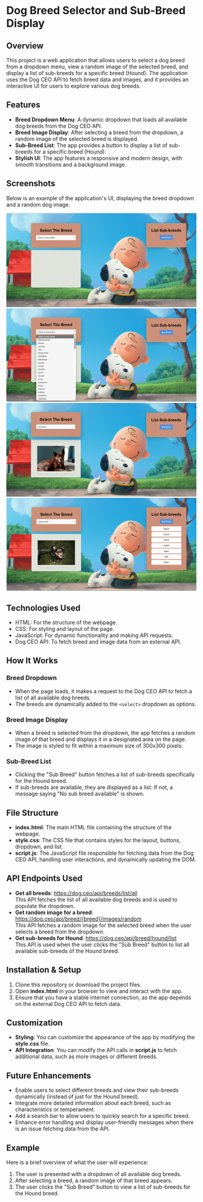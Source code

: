 <h1>Dog Breed Selector and Sub-Breed Display</h1>

<h2>Overview</h2>
<p>This project is a web application that allows users to select a dog breed from a dropdown menu, view a random image of the selected breed, and display a list of sub-breeds for a specific breed (Hound). The application uses the Dog CEO API to fetch breed data and images, and it provides an interactive UI for users to explore various dog breeds.</p>

<h2>Features</h2>
<ul>
    <li><strong>Breed Dropdown Menu</strong>: A dynamic dropdown that loads all available dog breeds from the Dog CEO API.</li>
    <li><strong>Breed Image Display</strong>: After selecting a breed from the dropdown, a random image of the selected breed is displayed.</li>
    <li><strong>Sub-Breed List</strong>: The app provides a button to display a list of sub-breeds for a specific breed (Hound).</li>
    <li><strong>Stylish UI</strong>: The app features a responsive and modern design, with smooth transitions and a background image.</li>
</ul>

<h2>Screenshots</h2>
<p>Below is an example of the application's UI, displaying the breed dropdown and a random dog image.</p>



![image alt](https://github.com/vaibhavkumawat2005/list-api/blob/ad30a1f2ab7a37b2c459914fc83b2cf28884348b/asset/image/Screenshot%202024-10-09%20223652.png)
![image alt](https://github.com/vaibhavkumawat2005/list-api/blob/5135e544168f5cd4f7ae98329b5fadda3baf678f/asset/image/Screenshot%202024-10-09%20223824.png)
![image alt](https://github.com/vaibhavkumawat2005/list-api/blob/5135e544168f5cd4f7ae98329b5fadda3baf678f/asset/image/Screenshot%202024-10-09%20223840.png)
![image alt](https://github.com/vaibhavkumawat2005/list-api/blob/5135e544168f5cd4f7ae98329b5fadda3baf678f/asset/image/Screenshot%202024-10-09%20224436.png)


<h2>Technologies Used</h2>
<ul>
    <li>HTML: For the structure of the webpage.</li>
    <li>CSS: For styling and layout of the page.</li>
    <li>JavaScript: For dynamic functionality and making API requests.</li>
    <li>Dog CEO API: To fetch breed and image data from an external API.</li>
</ul>

<h2>How It Works</h2>

<h3>Breed Dropdown</h3>
<ul>
    <li>When the page loads, it makes a request to the Dog CEO API to fetch a list of all available dog breeds.</li>
    <li>The breeds are dynamically added to the <code>&lt;select&gt;</code> dropdown as options.</li>
</ul>

<h3>Breed Image Display</h3>
<ul>
    <li>When a breed is selected from the dropdown, the app fetches a random image of that breed and displays it in a designated area on the page.</li>
    <li>The image is styled to fit within a maximum size of 300x300 pixels.</li>
</ul>

<h3>Sub-Breed List</h3>
<ul>
    <li>Clicking the "Sub Breed" button fetches a list of sub-breeds specifically for the Hound breed.</li>
    <li>If sub-breeds are available, they are displayed as a list. If not, a message saying "No sub breed available" is shown.</li>
</ul>

<h2>File Structure</h2>
<ul>
    <li><strong>index.html</strong>: The main HTML file containing the structure of the webpage.</li>
    <li><strong>style.css</strong>: The CSS file that contains styles for the layout, buttons, dropdown, and list.</li>
    <li><strong>script.js</strong>: The JavaScript file responsible for fetching data from the Dog CEO API, handling user interactions, and dynamically updating the DOM.</li>
</ul>

<h2>API Endpoints Used</h2>
<ul>
    <li><strong>Get all breeds</strong>: <a href="https://dog.ceo/api/breeds/list/all" target="_blank">https://dog.ceo/api/breeds/list/all</a><br>
        This API fetches the list of all available dog breeds and is used to populate the dropdown.</li>
    <li><strong>Get random image for a breed</strong>: <a href="https://dog.ceo/api/breed/{breed}/images/random" target="_blank">https://dog.ceo/api/breed/{breed}/images/random</a><br>
        This API fetches a random image for the selected breed when the user selects a breed from the dropdown.</li>
    <li><strong>Get sub-breeds for Hound</strong>: <a href="https://dog.ceo/api/breed/hound/list" target="_blank">https://dog.ceo/api/breed/hound/list</a><br>
        This API is used when the user clicks the "Sub Breed" button to list all available sub-breeds of the Hound breed.</li>
</ul>

<h2>Installation & Setup</h2>
<ol>
    <li>Clone this repository or download the project files.</li>
    <li>Open <strong>index.html</strong> in your browser to view and interact with the app.</li>
    <li>Ensure that you have a stable internet connection, as the app depends on the external Dog CEO API to fetch data.</li>
</ol>

<h2>Customization</h2>
<ul>
    <li><strong>Styling</strong>: You can customize the appearance of the app by modifying the <strong>style.css</strong> file.</li>
    <li><strong>API Integration</strong>: You can modify the API calls in <strong>script.js</strong> to fetch additional data, such as more images or different breeds.</li>
</ul>

<h2>Future Enhancements</h2>
<ul>
    <li>Enable users to select different breeds and view their sub-breeds dynamically (instead of just for the Hound breed).</li>
    <li>Integrate more detailed information about each breed, such as characteristics or temperament.</li>
    <li>Add a search bar to allow users to quickly search for a specific breed.</li>
    <li>Enhance error handling and display user-friendly messages when there is an issue fetching data from the API.</li>
</ul>

<h2>Example</h2>
<p>Here is a brief overview of what the user will experience:</p>
<ol>
    <li>The user is presented with a dropdown of all available dog breeds.</li>
    <li>After selecting a breed, a random image of that breed appears.</li>
    <li>The user clicks the "Sub Breed" button to view a list of sub-breeds for the Hound breed.</li>
</ol>

